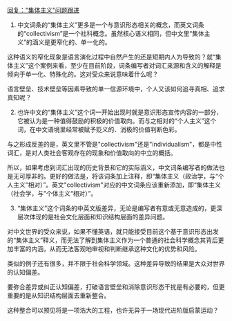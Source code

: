 [回复："集体主义"问题跟进](https://github.com/Voices-of-People/zhong_sheng/blob/master/YouTube社区版块内容/%22集体主义%22问题跟进)

1. 中文词条的“集体主义”更多是一个与意识形态相关的概念，而英文词条的“collectivism”是一个社科概念。虽然核心语义相同，但中文里“集体主义”的涵义是更窄化的、单一化的。

这种语义的窄化现象是语言演化过程中自然产生的还是短期内人为导致的？就“集体主义”这个案例来看，至少在目前阶段，词条编写者对词汇来源和含义的解释是倾向于单一化、特殊化的。这对受众来说意味着什么呢？

语言壁垒、技术壁垒等因素导致的单一信源环境中，个人又该如何追寻真相、追求真知呢？

2. 也许中文的“集体主义”这个词一开始出现时就是意识形态宣传内容的一部分，它被认为是一种值得鼓励的积极的价值取向。而与之相对的“个人主义”这个词，在中文语境里经常被赋予贬义的、消极的价值判断色彩。

与之形成反差的是，英文里不管是"collectivism"还是"individualism"，都是中性词汇，是对人类社会客观存在的现象和价值取向的中立的概括。

所以，如果考虑到词汇出现的历史背景和它的实际涵义，中文词条编写者的做法也是无可厚非的。更好的做法是，将该词条加上注释，即“集体主义（政治学，与“个人主义”相对）”。英文"collectivism"对应的中文词条应该重新添加，即“集体主义（社会学，与”个体主义“相对）”。

3. “集体主义”这个词条的中英文版差异，无论是编写者有意或无意造成的，更深层次体现的是社会文化层面和知识结构层面的差异问题。

对中文世界的受众来说，如果不懂英语，就只能接受目前这个基于意识形态出发的“集体主义”释义，而无法了解到集体主义作为一个普通的社会科学概念其背后更加丰富的内涵，从而无法客观地审视和判断继承这种文化的优势和风险。

类似的例子还有很多，并不限于社会科学领域。这种差异导致的结果是大众对世界的认知偏差。

要弥合差异或纠正认知偏差，打破语言壁垒和消除意识形态干扰是有必要的，但更重要的是从知识结构层面去重新整合。

这种整合可以预见将是一项浩大的工程，也许无异于一场现代进阶版启蒙运动？
